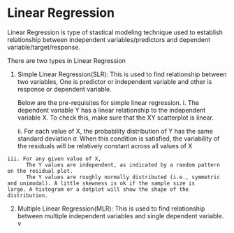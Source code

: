 # Linear Regression
Linear Regression is type of stastical modeling technique used to establish relationship between independent variables/predictors and dependent variable/target/response.

There are two types in Linear Regression
  
  1. Simple Linear Regression(SLR): This is used to find relationship between two variables, One is predictor or independent variable and        other is response or dependent variable.
     
     Below are the pre-requisites for simple linear regression.
      i. The dependent variable Y has a linear relationship to the independent variable X. To check this, make sure that the XY scatterplot          is linear.
      
     ii. For each value of X, the probability distribution of Y has the same standard deviation σ. When this condition is satisfied, the            variability of the residuals will be relatively constant across all values of X
    
    iii. For any given value of X,
          The Y values are independent, as indicated by a random pattern on the residual plot.
          The Y values are roughly normally distributed (i.e., symmetric and unimodal). A little skewness is ok if the sample size is                 large. A histogram or a dotplot will show the shape of the distribution.
          
  2. Multiple Linear Regression(MLR): This is used to find relationship between multiple independent variables and single dependent              variable. v
